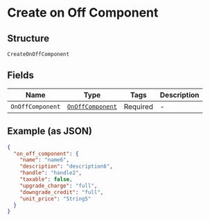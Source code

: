 
# Create on Off Component

## Structure

`CreateOnOffComponent`

## Fields

| Name | Type | Tags | Description |
|  --- | --- | --- | --- |
| `OnOffComponent` | [`OnOffComponent`](../../doc/models/on-off-component.md) | Required | - |

## Example (as JSON)

```json
{
  "on_off_component": {
    "name": "name6",
    "description": "description6",
    "handle": "handle2",
    "taxable": false,
    "upgrade_charge": "full",
    "downgrade_credit": "full",
    "unit_price": "String5"
  }
}
```

